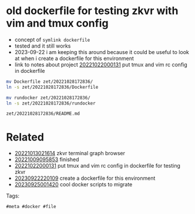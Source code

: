 # old dockerfile for testing zkvr with vim and tmux config

- concept of `symlink dockerfile`
- tested and it still works
- 2023-09-22 i am keeping this around because it could be useful to look at when i create a dockerfile for this environment
- link to notes about project [20221022000131](/zet/20221022000131/README.md) put tmux and vim rc config in dockerfile

```sh
mv Dockerfile zet/20221028172836/
ln -s zet/20221028172836/Dockerfile

mv rundocker zet/20221028172836/
ln -s zet/20221028172836/rundocker

```

` zet/20221028172836/README.md `

# Related

- [20221013021614](/zet/20221013021614/README.md) zkvr terminal graph browser
- [20221009095853](/zet/20221009095853/README.md) finished
- [20221022000131](/zet/20221022000131/README.md) put tmux and vim rc config in dockerfile for testing zkvr
- [20230922220109](/zet/20230922220109/README.md) create a dockerfile for this environment
- [20230925001420](/zet/20230925001420/README.md) cool docker scripts to migrate

Tags:

    #meta #docker #file
